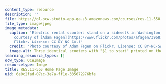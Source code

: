 ```yaml
---
content_type: resource
description: ''
file: https://ol-ocw-studio-app-qa.s3.amazonaws.com/courses/res-11-550-leveraging-urban-mobility-disruptions-to-create-better-cities-spring-2021/6e0c2fad07ac3e7aff1e335672976bfe_RES-11-550s21.jpg
file_type: image/jpeg
image_metadata:
  caption: 'Electric rental scooters stand on a sidewalk in Washington, DC. (Photo
    courtesy of [Adam Fagen](https://www.flickr.com/photos/afagen/39687106833) on
    Flickr. License: CC BY-NC-SA.)'
  credit: 'Photo courtesy of Adam Fagen on Flickr. License: CC BY-NC-SA'
  image-alt: Three identical scooters with "$1 to start" printed on them
learning_resource_types: []
ocw_type: OCWImage
resourcetype: Image
title: RES.11-550 Home Page Image
uid: 6e0c2fad-07ac-3e7a-ff1e-335672976bfe
---
```

